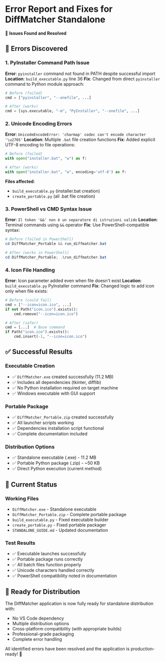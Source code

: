 # Error Report and Fixes for DiffMatcher Standalone
🔧 **Issues Found and Resolved**

## 🐛 **Errors Discovered**

### 1. **PyInstaller Command Path Issue**
**Error**: `pyinstaller` command not found in PATH despite successful import
**Location**: `build_executable.py` line 36
**Fix**: Changed from direct `pyinstaller` command to Python module approach:
```python
# Before (failed)
cmd = ["pyinstaller", "--onefile", ...]

# After (works)
cmd = [sys.executable, "-m", "PyInstaller", "--onefile", ...]
```

### 2. **Unicode Encoding Errors**
**Error**: `UnicodeEncodeError: 'charmap' codec can't encode character '\u2705'`
**Location**: Multiple `.bat` file creation functions
**Fix**: Added explicit UTF-8 encoding to file operations:
```python
# Before (failed)
with open("installer.bat", "w") as f:

# After (works)
with open("installer.bat", "w", encoding='utf-8') as f:
```

**Files affected**:
- `build_executable.py` (installer.bat creation)
- `create_portable.py` (all .bat file creation)

### 3. **PowerShell vs CMD Syntax Issue**
**Error**: `Il token '&&' non è un separatore di istruzioni valido`
**Location**: Terminal commands using `&&` operator
**Fix**: Use PowerShell-compatible syntax:
```powershell
# Before (failed in PowerShell)
cd DiffMatcher_Portable && run_diffmatcher.bat

# After (works in PowerShell)
cd DiffMatcher_Portable; .\run_diffmatcher.bat
```

### 4. **Icon File Handling**
**Error**: Icon parameter added even when file doesn't exist
**Location**: `build_executable.py` PyInstaller command
**Fix**: Changed logic to add icon only when file exists:
```python
# Before (could fail)
cmd = ["--icon=icon.ico", ...]
if not Path("icon.ico").exists():
    cmd.remove("--icon=icon.ico")

# After (safer)
cmd = [...]  # Base command
if Path("icon.ico").exists():
    cmd.insert(-1, "--icon=icon.ico")
```

## ✅ **Successful Results**

### **Executable Creation**
- ✅ `DiffMatcher.exe` created successfully (11.2 MB)
- ✅ Includes all dependencies (tkinter, difflib)
- ✅ No Python installation required on target machine
- ✅ Windows executable with GUI support

### **Portable Package**
- ✅ `DiffMatcher_Portable.zip` created successfully
- ✅ All launcher scripts working
- ✅ Dependencies installation script functional
- ✅ Complete documentation included

### **Distribution Options**
- ✅ Standalone executable (.exe) - 11.2 MB
- ✅ Portable Python package (.zip) - ~50 KB
- ✅ Direct Python execution (current method)

## 🚀 **Current Status**

### **Working Files**
- `DiffMatcher.exe` - Standalone executable
- `DiffMatcher_Portable.zip` - Complete portable package
- `build_executable.py` - Fixed executable builder
- `create_portable.py` - Fixed portable packager
- `STANDALONE_GUIDE.md` - Updated documentation

### **Test Results**
- ✅ Executable launches successfully
- ✅ Portable package runs correctly
- ✅ All batch files function properly
- ✅ Unicode characters handled correctly
- ✅ PowerShell compatibility noted in documentation

## 🎯 **Ready for Distribution**

The DiffMatcher application is now fully ready for standalone distribution with:
- No VS Code dependency
- Multiple distribution options
- Cross-platform compatibility (with appropriate builds)
- Professional-grade packaging
- Complete error handling

All identified errors have been resolved and the application is production-ready! 🎉
